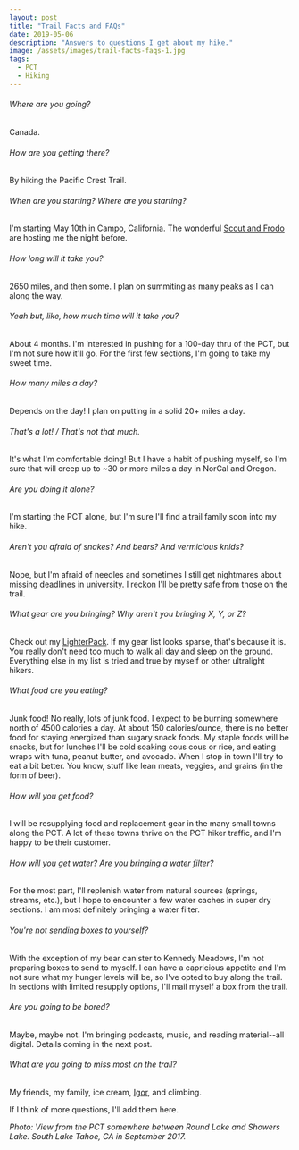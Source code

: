```yaml
---
layout: post
title: "Trail Facts and FAQs"
date: 2019-05-06
description: "Answers to questions I get about my hike."
image: /assets/images/trail-facts-faqs-1.jpg
tags:
  - PCT
  - Hiking
---
```

###### Where are you going?
Canada.

###### How are you getting there?
By hiking the Pacific Crest Trail.

###### When are you starting? Where are you starting?
I'm starting May 10th in Campo, California. The wonderful [Scout and Frodo](http://sandiegopct.com) are hosting me the night before.

###### How long will it take you?
2650 miles, and then some. I plan on summiting as many peaks as I can along the way.

###### Yeah but, like, how much *time* will it take you?
About 4 months. I'm interested in pushing for a 100-day thru of the PCT, but I'm not sure how it'll go. For the first few sections, I'm going to take my sweet time.

###### How many miles a day?
Depends on the day! I plan on putting in a solid 20+ miles a day. 

###### That's a lot! / That's not that much.
It's what I'm comfortable doing! But I have a habit of pushing myself, so I'm sure that will creep up to ~30 or more miles a day in NorCal and Oregon.

###### Are you doing it alone?
I'm starting the PCT alone, but I'm sure I'll find a trail family soon into my hike.

###### Aren't you afraid of snakes? And bears? And vermicious knids?
Nope, but I'm afraid of needles and sometimes I still get nightmares about missing deadlines in university. I reckon I'll be pretty safe from those on the trail. 

###### What gear are you bringing? Why aren't you bringing X, Y, or Z?
Check out my [LighterPack](https://lighterpack.com/r/d0m0ca). If my gear list looks sparse, that's because it is. You really don't need too much to walk all day and sleep on the ground. Everything else in my list is tried and true by myself or other ultralight hikers.

###### What food are you eating?
Junk food! No really, lots of junk food. I expect to be burning somewhere north of 4500 calories a day. At about 150 calories/ounce, there is no better food for staying energized than sugary snack foods. My staple foods will be snacks, but for lunches I'll be cold soaking cous cous or rice, and eating wraps with tuna, peanut butter, and avocado. When I stop in town I'll try to eat a bit better. You know, stuff like lean meats, veggies, and grains (in the form of beer).

###### How will you get food?
I will be resupplying food and replacement gear in the many small towns along the PCT. A lot of these towns thrive on the PCT hiker traffic, and I'm happy to be their customer.

###### How will you get water? Are you bringing a water filter?
For the most part, I'll replenish water from natural sources (springs, streams, etc.), but I hope to encounter a few water caches in super dry sections. I am most definitely bringing a water filter.

###### You're not sending boxes to yourself?
With the exception of my bear canister to Kennedy Meadows, I'm not preparing boxes to send to myself. I can have a capricious appetite and I'm not sure what my hunger levels will be, so I've opted to buy along the trail. In sections with limited resupply options, I'll mail myself a box from the trail.

###### Are you going to be bored?
Maybe, maybe not. I'm bringing podcasts, music, and reading material--all digital. Details coming in the next post.

###### What are you going to miss most on the trail?
My friends, my family, ice cream, [Igor](https://pitchfork.com/news/tyler-the-creator-announces-new-album-igor/), and climbing.

If I think of more questions, I'll add them here.

*Photo: View from the PCT somewhere between Round Lake and Showers Lake. South Lake Tahoe, CA in September 2017.*
